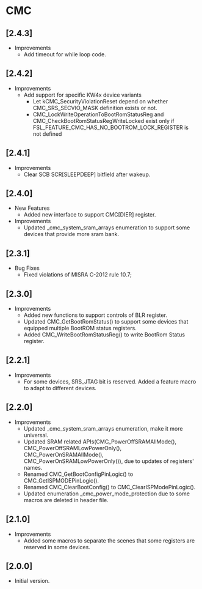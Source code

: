 # CMC

## [2.4.3]

- Improvements
  - Add timeout for while loop code.

## [2.4.2]

- Improvements
  - Add support for specific KW4x device variants
    - Let kCMC_SecurityViolationReset depend on whether CMC_SRS_SECVIO_MASK definition exists or not.
    - CMC_LockWriteOperationToBootRomStatusReg and CMC_CheckBootRomStatusRegWriteLocked exist only if FSL_FEATURE_CMC_HAS_NO_BOOTROM_LOCK_REGISTER is not defined

## [2.4.1]

- Improvements
  - Clear SCB SCR[SLEEPDEEP] bitfield after wakeup.

## [2.4.0]

- New Features
  - Added new interface to support CMC[DIER] register.
- Improvements
  - Updated _cmc_system_sram_arrays enumeration to support some devices that provide more sram bank.

## [2.3.1]

- Bug Fixes
  - Fixed violations of MISRA C-2012 rule 10.7;

## [2.3.0]

- Improvements
  - Added new functions to support controls of BLR register.
  - Updated CMC_GetBootRomStatus() to support some devices that equipped multiple BootROM status registers.
  - Added CMC_WriteBootRomStatusReg() to write BootRom Status register.

## [2.2.1]

- Improvements
  - For some devices, SRS_JTAG bit is reserved. Added a feature macro to adapt to different devices.

## [2.2.0]

- Improvements
  - Updated _cmc_system_sram_arrays enumeration, make it more universal.
  - Updated SRAM related APIs(CMC_PowerOffSRAMAllMode(), CMC_PowerOffSRAMLowPowerOnly(),
    CMC_PowerOnSRAMAllMode(), CMC_PowerOnSRAMLowPowerOnly()), due to updates
    of registers' names.
  - Renamed CMC_GetBootConfigPinLogic() to CMC_GetISPMODEPinLogic().
  - Renamed CMC_ClearBootConfig() to CMC_ClearISPModePinLogic().
  - Updated enumeration _cmc_power_mode_protection due to some macros are deleted in header file.

## [2.1.0]

- Improvements
  - Added some macros to separate the scenes that some registers are
    reserved in some devices.

## [2.0.0]

- Initial version.
